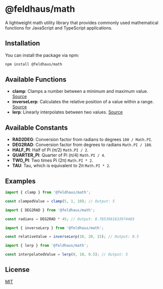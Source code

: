 # @feldhaus/math

A lightweight math utility library that provides commonly used mathematical functions for JavaScript and TypeScript applications.

## Installation

You can install the package via npm:

```bash
npm install @feldhaus/math
```

## Available Functions

- **clamp**: Clamps a number between a minimum and maximum value. [Source](https://github.com/feldhaus/vector/blob/main/src/clamp.ts)
- **inverseLerp**: Calculates the relative position of a value within a range. [Source](https://github.com/feldhaus/vector/blob/main/src/inverseLerp.ts)
- **lerp**: Linearly interpolates between two values. [Source](https://github.com/feldhaus/vector/blob/main/src/lerp.ts)

## Available Constants

- **RAD2DEG**: Conversion factor from radians to degrees `180 / Math.PI`.
- **DEG2RAD**: Conversion factor from degrees to radians `Math.PI / 180`.
- **HALF_PI**: Half of Pi (π/2) `Math.PI / 2`.
- **QUARTER_PI**: Quarter of Pi (π/4) `Math.PI / 4`.
- **TWO_PI**: Two times Pi (2π) `Math.PI * 2`.
- **TAU**: Tau, which is equivalent to 2π `Math.PI * 2`.

## Examples

```typescript
import { clamp } from '@feldhaus/math';

const clampedValue = clamp(5, 1, 10); // Output: 5
```

```typescript
import { DEG2RAD } from '@feldhaus/math';

const radians = DEG2RAD * 45; // Output: 0.7853981633974483
```

```typescript
import { inverseLerp } from '@feldhaus/math';

const relativeValue = inverseLerp(10, 20, 15); // Output: 0.5
```

```typescript
import { lerp } from '@feldhaus/math';

const interpolatedValue = lerp(0, 10, 0.5); // Output: 5
```

## License

[MIT](LICENSE)
